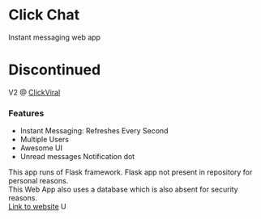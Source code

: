 # Click Chat
Instant messaging web app

# Discontinued

V2 @ [ClickViral](https://github.com/hardope/clickviral-v2)

### Features
* Instant Messaging: Refreshes Every Second
* Multiple Users
* Awesome UI
* Unread messages Notification dot

This app runs of Flask framework.
Flask app not present in repository for personal reasons.<br>
This Web App also uses a database which is also absent for security reasons.
<br>[Link to website](https://hardope.pythonanywhere.com)
U


